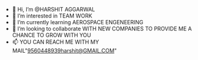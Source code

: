 - 👋 Hi, I’m @HARSHIT AGGARWAL
- 👀 I’m interested in TEAM WORK
- 🌱 I’m currently learning AEROSPACE ENGENEERING
- 💞️ I’m looking to collaborate WITH NEW COMPANIES TO PROVIDE ME A CHANCE TO GROW WITH YOU
- 📫 YOU CAN REACH ME WITH MY MAIL"9560448939harshit@GMAIL.COM"

<!---
HARSHITAGGARWAL1/HARSHITAGGARWAL1 is a ✨ special ✨ repository because its `README.md` (this file) appears on your GitHub profile.
You can click the Preview link to take a look at your changes.
--->
